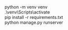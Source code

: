 python -m venv venv <br>
.\venv\Scripts\activate <br> 
pip install -r requirements.txt <br>
python manage.py runserver
